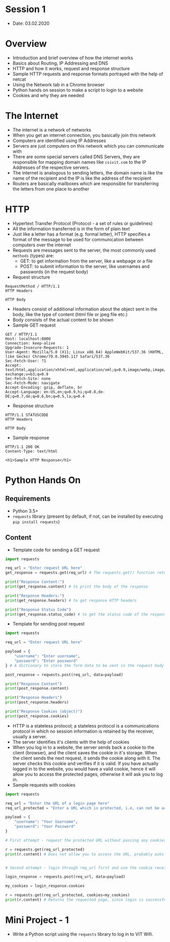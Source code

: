 # Session 1

- Date: 03.02.2020

# Overview

- Introduction and brief overview of how the internet works
- Basics about Routing, IP Addressing and DNS
- HTTP and how it works, request and response structure
- Sample HTTP requests and response formats portrayed with the help of netcat
- Using the Network tab in a Chrome browser
- Python hands on session to make a script to login to a website
- Cookies and why they are needed

# The Internet

- The internet is a network of networks
- When you get an internet connection, you basically join this network
- Computers are identified using IP Addresses
- Servers are just computers on this network which you can communicate with
- There are some special servers called DNS Servers, they are responsible for mapping domain names like `csivit.com` to the IP Addresses of the respective servers.
- The internet is analogous to sending letters, the domain name is like the name of the recipient and the IP is like the address of the recipient
- Routers are basically mailboxes which are responsible for transferring the letters from one place to another

# HTTP

- Hypertext Transfer Protocol (Protocol - a set of rules or guidelines)
- All the information transferred is in the form of plain text
- Just like a letter has a format (e.g. formal letter), HTTP specifies a format of the message to be used for communication between computers over the internet
- Requests are messages sent to the server, the most commonly used `methods` (types) are:
    * GET: to get information from the server, like a webpage or a file
    * POST: to submit information to the server, like usernames and passwords (in the request body)
- Request structure
```
RequestMethod / HTTP/1.1
HTTP Headers

HTTP Body
```
- Headers consist of additional information about the object sent in the body, like the type of content (html file or jpeg file etc.)
- Body consists of the actual content to be shown
- Sample GET request
```
GET / HTTP/1.1
Host: localhost:8000
Connection: keep-alive
Upgrade-Insecure-Requests: 1
User-Agent: Mozilla/5.0 (X11; Linux x86_64) AppleWebKit/537.36 (KHTML, like Gecko) Chrome/79.0.3945.117 Safari/537.36
Sec-Fetch-User: ?1
Accept: text/html,application/xhtml+xml,application/xml;q=0.9,image/webp,image/apng,*/*;q=0.8,application/signed-exchange;v=b3;q=0.9
Sec-Fetch-Site: none
Sec-Fetch-Mode: navigate
Accept-Encoding: gzip, deflate, br
Accept-Language: en-US,en;q=0.9,hi;q=0.8,de-DE;q=0.7,de;q=0.6,bn;q=0.5,la;q=0.4
```

- Response structure
```
HTTP/1.1 STATUSCODE
HTTP Headers

HTTP Body
```

- Sample response
```
HTTP/1.1 200 OK
Content-Type: text/html

<h1>Sample HTTP Response</h1>
```

# Python Hands On

## Requirements
- Python 3.5+
- `requests` library (present by default, if not, can be installed by executing `pip install requests`)

## Content
- Template code for sending a GET request

```python
import requests

req_url = "Enter request URL here"
get_response = requests.get(req_url) # The requests.get() function returns the response obtained, it's stored in get_response

print("Response Content:")
print(get_response.content) # to print the body of the response

print("Response Headers:")
print(get_response.headers) # to get response HTTP headers

print("Response Status Code")
print(get_response.status_code) # to get the status code of the response: 200 -> Success, 404 -> Not found, etc.
```

- Template for sending post request

```python
import requests

req_url = "Enter request URL here"

payload = {
    "username": "Enter username",
    "password": "Enter password"
} # A dictionary to store the form data to be sent in the request body

post_response = requests.post(req_url, data=payload)

print("Response Content")
print(post_response.content)

print("Response Headers")
print(post_response.headers)

print("Response Cookies (object)")
print(post_response.cookies)
```
- HTTP is a stateless protocol; a stateless protocol is a communications protocol in which no session information is retained by the receiver, usually a server.
- The server identifies it's clients with the help of cookies
- When you log in to a website, the server sends back a cookie to the client (browser), and the client saves the cookie in it's storage. When the client sends the next request, it sends the cookie along with it. The server checks this cookie and verifies if it is valid. If you have actually logged in to the website, you would have a valid cookie, hence it will allow you to access the protected pages, otherwise it will ask you to log in.
- Sample requests with cookies

```python
import requests

req_url = "Enter the URL of a login page here"
req_url_protected = "Enter a URL which is protected, i.e, can not be accessed without logging in"

payload = {
    "username": "Your Username",
    "password": "Your Password"
}

# First attempt - request the protected URL without passing any cookies

r = requests.get(req_url_protected)
print(r.content) # Does not allow you to access the URL, probably asks you to login


# Second attempt - login through req_url first and use the cookie received to access the protected URL

login_response = requests.post(req_url, data=payload)

my_cookies = login_response.cookies

r = requests.get(req_url_protected, cookies=my_cookies)
print(r.content) # Returns the requested page, since login is successful
```

# Mini Project - 1

- Write a Python script using the `requests` library to log in to VIT Wifi.